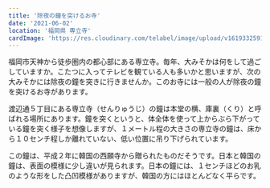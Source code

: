 ```yaml
---
title: '除夜の鐘を突けるお寺'
date: '2021-06-02'
location: '福岡県 専立寺'
cardImage: 'https://res.cloudinary.com/telabel/image/upload/v1619332591/photo02_ecwoe1.jpg'
---
```


福岡市天神から徒歩圏内の都心部にある専立寺。毎年、大みそかは何をして過ごしていますか。こたつに入ってテレビを観ている人も多いかと思いますが、次の大みそかには除夜の鐘を突きに行きませんか。このお寺には一般の人が除夜の鐘を突けるお寺があります。

渡辺通５丁目にある専立寺（せんりゅうじ）の鐘は本堂の横、庫裏（くり）と呼ばれる場所にあります。鐘を突くというと、体全体を使って上からぶら下がっている鐘を突く様子を想像しますが、１メートル程の大きさの専立寺の鐘は、床から１０センチ程しか離れていない、低い位置に吊り下げられています。

この鐘は、平成２年に韓国の西願寺から贈られたものだそうです。日本と韓国の鐘は、表面の模様に少し違いが見られます。日本の鐘には、１センチほどのお乳のような形をした凸凹模様がありますが、韓国の方にはほとんどなく平らです。